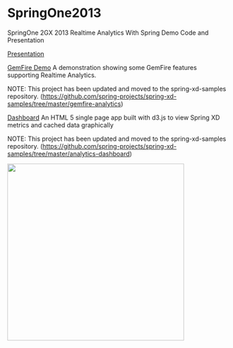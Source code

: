 SpringOne2013
=============

SpringOne 2GX 2013 Realtime Analytics With Spring Demo Code and Presentation

[Presentation](http://dturanski.github.io/SpringOne2013)

[GemFire Demo](gemfire-demo)
A demonstration showing some GemFire features supporting Realtime Analytics.

NOTE: This project has been updated and moved to the spring-xd-samples repository. (https://github.com/spring-projects/spring-xd-samples/tree/master/gemfire-analytics)


[Dashboard](https://github.com/tekul/andemo)
An HTML 5 single page app built with d3.js to view Spring XD metrics and cached data graphically

NOTE: This project has been updated and moved to the spring-xd-samples repository. (https://github.com/spring-projects/spring-xd-samples/tree/master/analytics-dashboard)

<img src="dashboard.png" style="width:400px;"/>



